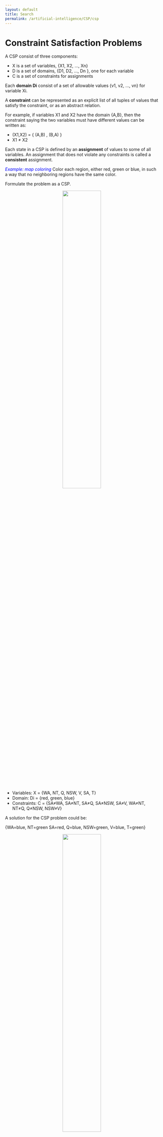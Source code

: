 ```yaml
---
layout: default
title: Search
permalink: /artificial-intelligence/CSP/csp
---
```


# Constraint Satisfaction Problems

A CSP consist of three components:
- X is a set of variables, {X1, X2, ..., Xn}
- D is a set of domains, {D1, D2, ..., Dn }, one for each variable
- C is a set of constraints for assignments

Each **domain Di** consist of a set of allowable values {v1, v2, ..., vn} for variable Xi.

A **constraint** can be represented as an explicit list of all tuples of values that satisfy the constraint,  or as an abstract relation.

For example, if variables X1 and X2 have the domain {A,B}, then the constraint saying the two variables must have different values can be written as:
- (X1,X2) = { (A,B) , (B,A) }  
- X1 ≠ X2

Each state in a CSP is defined by an **assignment** of values to some of all variables. An assignment that does not violate any constraints is called a **consistent** assignment.

<font color="blue"><i>Example: map coloring</i></font>
Color each region, either red, green or blue, in such a way that no neighboring regions have the same color.

Formulate the problem as a CSP.
<div style="text-align:center">
  <img src ="/cstopics/assets/img/AI/introAI/map_coloring.gif" style="width:50%"/>  
</div>

- Variables: X = {WA, NT, Q, NSW, V, SA, T}
- Domain: Di = {red, green, blue}
- Constraints: C = {SA≠WA,  SA≠NT,  SA≠Q,  SA≠NSW,  SA≠V,  WA≠NT,  NT≠Q,  Q≠NSW,  NSW≠V}

A solution for the CSP problem could be:

{WA=blue, NT=green SA=red, Q=blue, NSW=green, V=blue, T=green}

<div style="text-align:center">
  <img src ="/cstopics/assets/img/AI/introAI/map_coloring_solved.png" style="width:50%"/>  
</div>

**Constraint graph**

Allows to visualize a CSP. The nodes of the graph are the variables of the problem, an a link connects any two variables that participate in a constraint.

<div style="text-align:center">
  <img src ="/cstopics/assets/img/AI/introAI/csp_graph.png" style="width:40%"/>  
</div>

**Why formulate a problem as a CSP**

To solve a CSP problem you can use a search procedure, but you would not take advantage of constraint propagation.

For the map coloring problem, once you have chosen {SA=blue}, a search procedure would have to consider 3⁵=243 assignments for the five neighboring variables, although you already know that they cannot be blue. With constraint propagation methods, you never have to consider blue as a value, so there is only 2⁵=32 possible assignments, a reduction of 87%.

## Variations on the CSP formalism

### Varieties of variables
#### Discrete variables
- **Finite domains:** each variable has a fixed number of possible values in its domain. If there are _n_ variables and _d_ elements in each domain, the number of possible complete assignments is O(d^n).

- **Infinite domains:** variables can take values from a set of integers or strings. For example, in job scheduling, the variables are start/end days for each job. CSP with these variables needs a constraint language, such as T1+5 < T2.

#### Continuous variables
Linear constraints solvable in polynomial time in the number of variables by Linear Programming methods

### Varieties of constraints
- **Unary:** restricts the value of a single variable. E.g. SA ≠ blue
- **Binary:** a constraint relates only two variables. A **binary CSP** only has binary constraints. E.g. SA≠WA
- **Higher-order:** involves 3 or more variables. E.g. X+Y<Z


# Solving CSPs

## Constraint propagation: inference in CSPs
In CSPs is a good idea that the algorithm uses the constraints to reduce the number of legal values for a variable. This is a specific type of inference called _Constraint Propagation_.

The key idea is to enforce **local consistency** in each part of the graph.

### Arc consistency
Xi is arc-consistent with respect to another variable Xj if, for every value in the current domain Di there is some value in the domain Dj that satisfies the binary constraint on the graph (Xi, Xj).

For example, consider the constraint Y=X², where the domain for each variable is the set of integers from 0 to 9. The constrain can be explicitly written as:

(X,Y) = {(0,0), (1,1), (2,4), (3,9)}

- To make X arc-consistent with respect to Y, we reduce X's domain to {0,1,2,3}
- To make Y arc-consistent with respect to X, we reduce Y's domain to {0,1,4,9}

With these domains, the whole CSP is arc-consistent


<font color="blue"><i>Example: map coloring</i></font>
<div style="text-align:center">
  <img src ="/cstopics/assets/img/AI/introAI/arc_consistency.png" style="width:80%"/>  
</div>

**The most popular algorithm for arc consistency is AC-3**

## Backtracking search for CSPs
Backtracking search is a variation of DFS which chooses values for one variable at a time and backtracks when a variable has no legal values left to assign.

- States: partial assignment
- Actions: adding _var=value_ to the assignment

<div style="text-align:center">
  <img src ="/cstopics/assets/img/AI/introAI/backtracking.png" style="width:90%"/>  
</div>

- Backtracking-Search repeatedly chooses and unassigned variable ans tries all values in its domain.
- If an inconsistency is detected, then the algorithm returns _failure_, causing the previous call to try another value.

<div style="text-align:center">
  <img src ="/cstopics/assets/img/AI/introAI/backtrack_example.png" style="width:80%"/>  
</div>

### Which variable should be assigned first?
For example, after the assignments WA=red and NT=green, there is only one possible value for SA, so it makes sense to assign SA=blue. In fact, after SA is assigned, the choices for Q, NSW ad V are all forced.

**Intuitive idea:** choose "the most constrained variable".

This is, choose the variable with the **minimum-remaining-values** (MRV heuristic)


### In what order should variable's values be tried?
The **least-constrainig-value** heuristic can be effective, preferring the value that rules out the fewest choices for the neighboring variables in the constraint graph. The heuristic tries to leave the maximum flexibility for subsequent variables assignments.

For example, if the next variable is Q in the partial assignment WA=red and NT=green, the heuristic would prefer red over blue, because blue eliminates the last legal assignment for SA.

# Exercise: can you tell the difference in this backtrack-search?
## Video 1
<div style="text-align:center">
<video width="486" height="508" controls>
  <source src="/cstopics/assets/videos/introAI/backtracking.mp4" type="video/mp4">
</video>
</div>

## Video 2
<div style="text-align:center">
<video width="486" height="508" controls>
  <source src="/cstopics/assets/videos/introAI/backtracking_mac.mp4" type="video/mp4">
</video>
</div>

# Additional material
You can download this material for further study:
- [Book chapter](http://aima.cs.berkeley.edu/newchap05.pdf)
- [CSP code implementation](/cstopics/assets/code/introAI/csp_example.zip)

 
